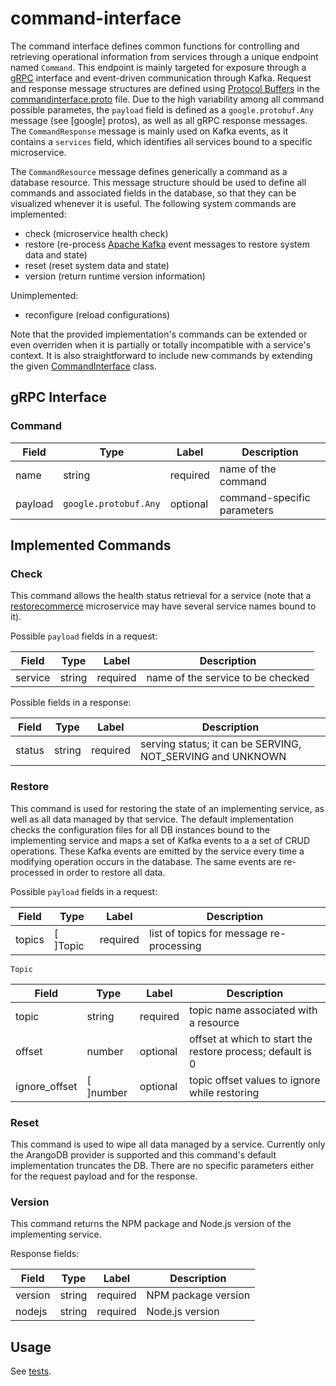 # command-interface

The command interface defines common functions for controlling and retrieving operational information from services through a unique endpoint named `Command`. This endpoint is mainly targeted for exposure through a [gRPC](https://grpc.io/docs/) interface and event-driven communication through Kafka. Request and response message structures  are defined using [Protocol Buffers](https://developers.google.com/protocol-buffers/) in the [commandinterface.proto](https://github.com/restorecommerce/protos/blob/master/io/restorecommerce/commandinterface.proto) file. Due to the high variability among all command possible parametes, the `payload` field is defined as a `google.protobuf.Any` message (see [google] protos), as well as all gRPC response messages. The `CommandResponse` message is mainly used on Kafka events, as it contains a `services` field, which identifies all services bound to a specific microservice. 

The `CommandResource` message defines generically a command as a database resource. This message structure should be used to define all commands and associated fields in the database, so that they can be visualized whenever it is useful.
The following system commands are implemented:

- check (microservice health check)
- restore (re-process [Apache Kafka](https://kafka.apache.org/) event messages to restore system data and state)
- reset (reset system data and state)
- version (return runtime version information)

Unimplemented:
- reconfigure (reload configurations)

Note that the provided implementation's commands can be extended or even overriden when it is partially or totally incompatible with a service's context. It is also straightforward to include new commands by extending the given [CommandInterface](src/command-interface/index.ts) class.

## gRPC Interface

### Command 

| Field | Type | Label | Description |
| ----- | ---- | ----- | ----------- |
| name | string | required | name of the command |
| payload | `google.protobuf.Any` | optional | command-specific parameters |

## Implemented Commands

### Check

This command allows the health status retrieval for a service (note that a [restorecommerce](https://github.com/restorecommerce/) microservice may have several service names bound to it). 

Possible `payload` fields in a request:

| Field | Type | Label | Description |
| ----- | ---- | ----- | ----------- |
| service | string | required | name of the service to be checked |

Possible fields in a response:

| Field | Type | Label | Description |
| ----- | ---- | ----- | ----------- |
| status | string | required | serving status; it can be SERVING, NOT_SERVING and UNKNOWN |

### Restore

This command is used for restoring the state of an implementing service, as well as all data managed by that service. The default implementation checks the configuration files for all DB instances bound to the implementing service and maps a set of Kafka events to a a set of CRUD operations. 
These Kafka events are emitted by the service every time a modifying operation occurs in the database. The same events are re-processed in order to restore all data. 

Possible `payload` fields in a request:

| Field | Type | Label | Description |
| ----- | ---- | ----- | ----------- |
| topics | [ ]Topic | required | list of topics for message re-processing |

`Topic`

| Field | Type | Label | Description |
| ----- | ---- | ----- | ----------- |
| topic | string | required | topic name associated with a resource |
| offset | number | optional | offset at which to start the restore process; default is 0 |
| ignore_offset | [ ]number | optional | topic offset values to ignore while restoring |

### Reset

This command is used to wipe all data managed by a service.
Currently only the ArangoDB provider is supported and this command's default implementation truncates the DB. There are no specific parameters either for the request payload and for the response.

### Version

This command returns the NPM package and Node.js version of the implementing service. 

Response fields:

| Field | Type | Label | Description |
| ----- | ---- | ----- | ----------- |
| version | string | required | NPM package version |
| nodejs | string | required | Node.js version |


## Usage

See [tests](test/command_test.ts).

